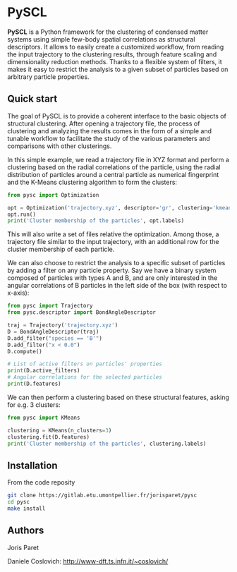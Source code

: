 PySCL
=====

**PySCL** is a Python framework for the clustering of condensed matter systems using simple few-body spatial correlations as structural descriptors. It allows to easily create a customized workflow, from reading the input trajectory to the clustering results, through feature scaling and dimensionality reduction methods. Thanks to a flexible system of filters, it makes it easy to restrict the analysis to a given subset of particles based on arbitrary particle properties.

Quick start
-----------

The goal of PySCL is to provide a coherent interface to the basic objects of structural clustering. After opening a trajectory file, the process of clustering and analyzing the results comes in the form of a simple and tunable workflow to facilitate the study of the various parameters and comparisons with other clusterings.

In this simple example, we read a trajectory file in XYZ format and perform a clustering based on the radial correlations of the particle, using the radial distribution of particles around a central particle as numerical fingerprint and the K-Means clustering algorithm to form the clusters:

```python
from pysc import Optimization

opt = Optimization('trajectory.xyz', descriptor='gr', clustering='kmeans')
opt.run()
print('Cluster membership of the particles', opt.labels)
```

This will also write a set of files relative the optimization. Among those, a trajectory file similar to the input trajectory, with an additional row for the cluster membership of each particle.

We can also choose to restrict the analysis to a specific subset of particles by adding a filter on any particle property. Say we have a binary system composed of particles with types A and B, and are only interested in the angular correlations of B particles in the left side of the box (with respect to x-axis):

```python
from pysc import Trajectory
from pysc.descriptor import BondAngleDescriptor

traj = Trajectory('trajectory.xyz')
D = BondAngleDescriptor(traj)
D.add_filter("species == 'B'")
D.add_filter("x < 0.0")
D.compute()

# List of active filters on particles' properties
print(D.active_filters)
# Angular correlations for the selected particles
print(D.features)
```

We can then perform a clustering based on these structural features, asking for e.g. 3 clusters:

```python
from pysc import KMeans

clustering = KMeans(n_clusters=3)
clustering.fit(D.features)
print('Cluster membership of the particles', clustering.labels)
```

Installation
------------

From the code reposity

```bash
git clone https://gitlab.etu.umontpellier.fr/jorisparet/pysc
cd pysc
make install
```

Authors
-------

Joris Paret

Daniele Coslovich: http://www-dft.ts.infn.it/~coslovich/